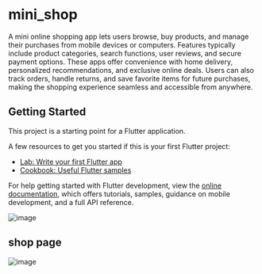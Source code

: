 # mini_shop

A mini online shopping app lets users browse, buy products, and manage their purchases from mobile devices or computers. Features typically include product categories, search functions, user reviews, and secure payment options. These apps offer convenience with home delivery, personalized recommendations, and exclusive online deals. Users can also track orders, handle returns, and save favorite items for future purchases, making the shopping experience seamless and accessible from anywhere.

## Getting Started

This project is a starting point for a Flutter application.

A few resources to get you started if this is your first Flutter project:

- [Lab: Write your first Flutter app](https://docs.flutter.dev/get-started/codelab)
- [Cookbook: Useful Flutter samples](https://docs.flutter.dev/cookbook)

For help getting started with Flutter development, view the
[online documentation](https://docs.flutter.dev/), which offers tutorials,
samples, guidance on mobile development, and a full API reference.

![image](https://github.com/user-attachments/assets/2c82963d-adbe-4362-b871-ef5e2ca123bb)

## shop page
![image](https://github.com/user-attachments/assets/0aa85281-f038-458a-a484-37aa8996af3f)
